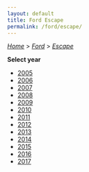 ```yaml
---
layout: default
title: Ford Escape
permalink: /ford/escape/
---
```

[*Home*](/) > [*Ford*](/ford/) > [*Escape*](/ford/escape/)

**Select year**

- [2005](/ford/escape/2005/)
- [2006](/ford/escape/2006/)
- [2007](/ford/escape/2007/)
- [2008](/ford/escape/2008/)
- [2009](/ford/escape/2009/)
- [2010](/ford/escape/2010/)
- [2011](/ford/escape/2011/)
- [2012](/ford/escape/2012/)
- [2013](/ford/escape/2013/)
- [2014](/ford/escape/2014/)
- [2015](/ford/escape/2015/)
- [2016](/ford/escape/2016/)
- [2017](/ford/escape/2017/)